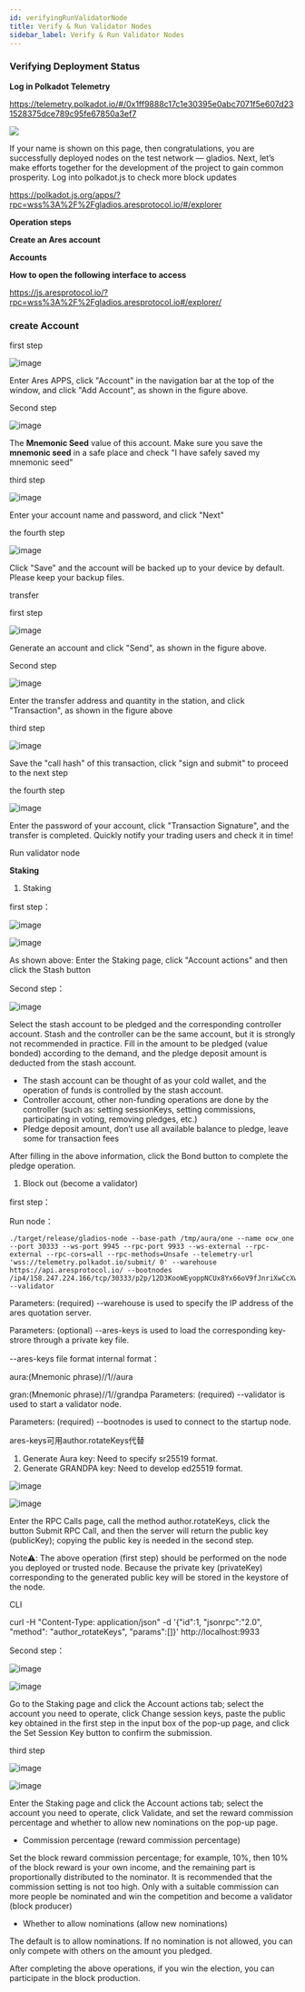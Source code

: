 ```yaml
---
id: verifyingRunValidatorNode
title: Verify & Run Validator Nodes
sidebar_label: Verify & Run Validator Nodes
---
```


### Verifying Deployment Status
**Log in Polkadot Telemetry**

https://telemetry.polkadot.io/#/0x1ff9888c17c1e30395e0abc7071f5e607d231528375dce789c95fe67850a3ef7

![](assets/build/95.png)

If your name is shown on this page, then congratulations, you are successfully deployed nodes on the test network — gladios. Next, let’s make efforts together for the development of the project to gain common prosperity.
Log into polkadot.js to check more block updates

https://polkadot.js.org/apps/?rpc=wss%3A%2F%2Fgladios.aresprotocol.io/#/explorer

**Operation steps**

**Create an Ares account**

**Accounts**

**How to open the following interface to access** 

[<u>https://js.aresprotocol.io/?rpc=wss%3A%2F%2Fgladios.aresprotocol.io#/explorer/</u>](https://js.aresprotocol.io/?rpc=wss%3A%2F%2Fgladios.aresprotocol.io#/explorer)

### create Account

first step

![image](https://github.com/aresprotocols/documentation/blob/master/assets/img/11.png?raw=true) 

Enter Ares APPS, click "Account" in the navigation bar at the top of the window, and click "Add Account", as shown in the figure above.

Second step

![image](https://github.com/aresprotocols/documentation/blob/master/assets/img/12.png?raw=true) 

The **Mnemonic Seed** value of this account. Make sure you save the **mnemonic seed** in a safe place and check "I have safely saved my mnemonic seed"

third step

![image](https://github.com/aresprotocols/documentation/blob/master/assets/img/14.png?raw=true) 

Enter your account name and password, and click "Next"

the fourth step

![image](https://github.com/aresprotocols/documentation/blob/master/assets/img/15.png?raw=true) 

Click "Save" and the account will be backed up to your device by default. Please keep your backup files.

transfer

first step

![image](https://github.com/aresprotocols/documentation/blob/master/assets/img/16.png?raw=true) 

Generate an account and click "Send", as shown in the figure above.

Second step

![image](https://github.com/aresprotocols/documentation/blob/master/assets/img/18.png?raw=true) 

Enter the transfer address and quantity in the station, and click "Transaction", as shown in the figure above

third step

![image](https://github.com/aresprotocols/documentation/blob/master/assets/img/19.png?raw=true) 

Save the "call hash" of this transaction, click "sign and submit" to proceed to the next step

the fourth step

![image](https://github.com/aresprotocols/documentation/blob/master/assets/img/21.png?raw=true) 

Enter the password of your account, click "Transaction Signature", and the transfer is completed. Quickly notify your trading users and check it in time!

Run validator node

**Staking**

1.  Staking

first step：

![image](https://github.com/aresprotocols/documentation/blob/master/assets/img/23.png?raw=true) 

![image](https://github.com/aresprotocols/documentation/blob/master/assets/img/24.png?raw=true) 

As shown above: Enter the Staking page, click "Account actions" and then click the Stash button

Second step：

![image](https://github.com/aresprotocols/documentation/blob/master/assets/img/25.png?raw=true) 

Select the stash account to be pledged and the corresponding controller account. Stash and the controller can be the same account, but it is strongly not recommended in practice. Fill in the amount to be pledged (value bonded) according to the demand, and the pledge deposit amount is deducted from the stash account.

* The stash account can be thought of as your cold wallet, and the operation of funds is controlled by the stash account.
* Controller account, other non-funding operations are done by the controller (such as: setting sessionKeys, setting commissions, participating in voting, removing pledges, etc.)
* Pledge deposit amount, don’t use all available balance to pledge, leave some for transaction fees

After filling in the above information, click the Bond button to complete the pledge operation.

1.  Block out (become a validator)

first step：

Run node：

```
./target/release/gladios-node --base-path /tmp/aura/one --name ocw_one --port 30333 --ws-port 9945 --rpc-port 9933 --ws-external --rpc-external --rpc-cors=all --rpc-methods=Unsafe --telemetry-url 'wss://telemetry.polkadot.io/submit/ 0' --warehouse https://api.aresprotocol.io/ --bootnodes /ip4/158.247.224.166/tcp/30333/p2p/12D3KooWEyoppNCUx8Yx66oV9fJnriXwCcXwDDUA2kj6vnc6iDEp --validator
```

Parameters: (required) --warehouse is used to specify the IP address of the ares quotation server.

Parameters: (optional) --ares-keys is used to load the corresponding key-strore through a private key file.

--ares-keys file format internal format：

aura:(Mnemonic phrase)//1//aura

gran:(Mnemonic phrase)//1//grandpa
Parameters: (required) --validator is used to start a validator node.

Parameters: (required) --bootnodes is used to connect to the startup node.

ares-keys可用author.rotateKeys代替

1.  Generate Aura key: Need to specify sr25519 format.
2.  Generate GRANDPA key: Need to develop ed25519 format.

![image](https://github.com/aresprotocols/documentation/blob/master/assets/img/26.png?raw=true) 

![image](https://github.com/aresprotocols/documentation/blob/master/assets/img/27.png?raw=true) 

Enter the RPC Calls page, call the method author.rotateKeys, click the button Submit RPC Call, and then the server will return the public key (publicKey); copying the public key is needed in the second step.

Note⚠️: The above operation (first step) should be performed on the node you deployed or trusted node. Because the private key (privateKey) corresponding to the generated public key will be stored in the keystore of the node.

CLI[<u>​</u>](https://wiki.polkadot.network/docs/maintain-guides-how-to-validate-polkadot#option-2-cli)

curl -H "Content-Type: application/json" -d '{"id":1, "jsonrpc":"2.0", "method": "author_rotateKeys", "params":[]}' http://localhost:9933

Second step：

![image](https://github.com/aresprotocols/documentation/blob/master/assets/img/28.png?raw=true) 

![image](https://github.com/aresprotocols/documentation/blob/master/assets/img/29.png?raw=true) 

Go to the Staking page and click the Account actions tab; select the account you need to operate, click Change session keys, paste the public key obtained in the first step in the input box of the pop-up page, and click the Set Session Key button to confirm the submission.

third step

![image](https://github.com/aresprotocols/documentation/blob/master/assets/img/30.png?raw=true) 

![image](https://github.com/aresprotocols/documentation/blob/master/assets/img/31.png?raw=true) 

Enter the Staking page and click the Account actions tab; select the account you need to operate, click Validate, and set the reward commission percentage and whether to allow new nominations on the pop-up page.

* Commission percentage (reward commission percentage)

Set the block reward commission percentage; for example, 10%, then 10% of the block reward is your own income, and the remaining part is proportionally distributed to the nominator. It is recommended that the commission setting is not too high. Only with a suitable commission can more people be nominated and win the competition and become a validator (block producer)

* Whether to allow nominations (allow new nominations)

The default is to allow nominations. If no nomination is not allowed, you can only compete with others on the amount you pledged.

After completing the above operations, if you win the election, you can participate in the block production.